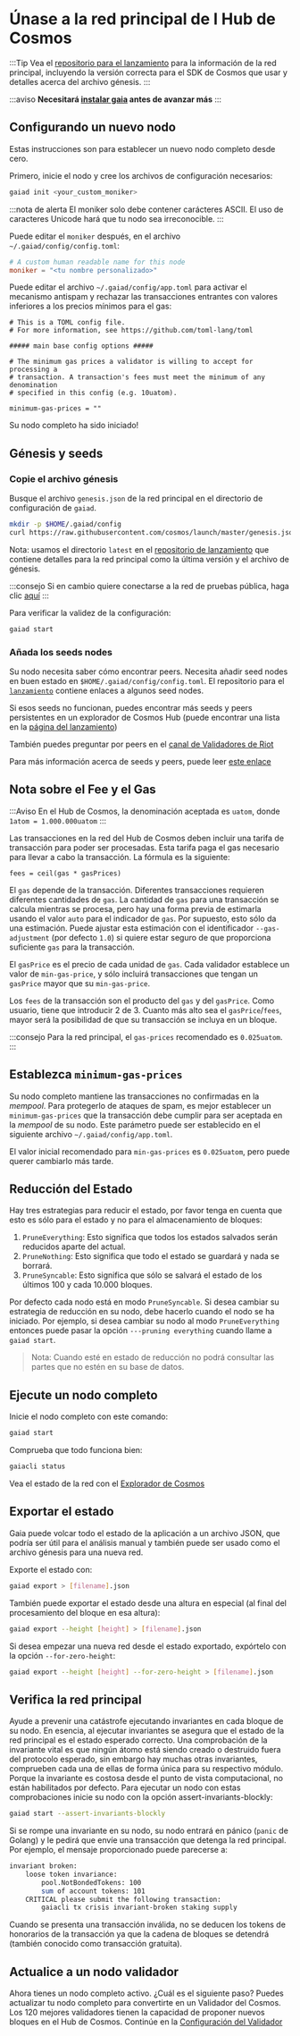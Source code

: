 <!--
order: 3
-->

# Únase a la red principal de l Hub de Cosmos

:::Tip
Vea el [repositorio para el lanzamiento](https://github.com/cosmos/launch) para la información de la red principal, incluyendo la versión correcta para el SDK de Cosmos que usar y detalles acerca del archivo génesis.
:::

:::aviso
**Necesitará [instalar gaia](./installation.md) antes de avanzar más**
:::

## Configurando un nuevo nodo

Estas instrucciones son para establecer un nuevo nodo completo desde cero.

Primero, inicie el nodo y cree los archivos de configuración necesarios:

```bash
gaiad init <your_custom_moniker>
```

:::nota de alerta
El moniker solo debe contener carácteres ASCII.  El uso de caracteres Unicode hará que tu nodo sea irreconocible.
:::

Puede editar el `moniker` después, en el archivo `~/.gaiad/config/config.toml`:

```toml
# A custom human readable name for this node
moniker = "<tu nombre personalizado>"
```
Puede editar el archivo `~/.gaiad/config/app.toml` para activar el mecanismo antispam y rechazar las transacciones entrantes con valores inferiores a los precios mínimos para el gas:

```
# This is a TOML config file.
# For more information, see https://github.com/toml-lang/toml

##### main base config options #####

# The minimum gas prices a validator is willing to accept for processing a
# transaction. A transaction's fees must meet the minimum of any denomination
# specified in this config (e.g. 10uatom).

minimum-gas-prices = ""
```

Su nodo completo ha sido iniciado!

## Génesis y seeds

### Copie el archivo génesis

Busque el archivo `genesis.json` de la red principal en el directorio de configuración de `gaiad`.

```bash
mkdir -p $HOME/.gaiad/config
curl https://raw.githubusercontent.com/cosmos/launch/master/genesis.json > $HOME/.gaiad/config/genesis.json
```

Nota: usamos el directorio `latest` en el [repositorio de lanzamiento](https://github.com/cosmos/launch) que contiene detalles para la red principal como la última versión y el archivo de génesis.

:::consejo
Si en cambio quiere conectarse a la red de pruebas pública, haga clic [aquí](./join-testnet.md)
:::

Para verificar la validez de la configuración:

```bash
gaiad start
```

### Añada los seeds nodes

Su nodo necesita saber cómo encontrar peers. Necesita añadir seed nodes en buen estado en `$HOME/.gaiad/config/config.toml`. El repositorio para el [`lanzamiento`](https://github.com/cosmos/launch) contiene enlaces a algunos seed nodes.

Si esos seeds no funcionan, puedes encontrar más seeds y peers persistentes en un explorador de Cosmos Hub (puede encontrar una lista en la [página del lanzamiento](https://cosmos.network/launch))

También puedes preguntar por peers en el [canal de Validadores de Riot](https://riot.im/app/#/room/#cosmos-validators:matrix.org)

Para más información acerca de seeds y peers, puede leer [este enlace](https://docs.tendermint.com/master/spec/p2p/peer.html)

## Nota sobre el Fee y el Gas

:::Aviso
En el Hub de Cosmos, la denominación aceptada es `uatom`, donde `1atom = 1.000.000uatom`
:::

Las transacciones en la red del Hub de Cosmos deben incluir una tarifa de transacción para poder ser procesadas. Esta tarifa paga el gas necesario para llevar a cabo la transacción. La fórmula es la siguiente:

```
fees = ceil(gas * gasPrices)
```

El `gas` depende de la transacción. Diferentes transacciones requieren diferentes cantidades de `gas`. La cantidad de `gas` para una transacción se calcula mientras se procesa, pero hay una forma previa de estimarla usando el valor `auto` para el indicador de `gas`. Por supuesto, esto sólo da una estimación. Puede ajustar esta estimación con el identificador `--gas-adjustment` (por defecto `1.0`) si quiere estar seguro de que proporciona suficiente `gas` para la transacción. 

El `gasPrice` es el precio de cada unidad de `gas`. Cada validador establece un valor de `min-gas-price`, y sólo incluirá transacciones que tengan un `gasPrice` mayor que su `min-gas-price`.

Los `fees` de la transacción son el producto del `gas` y del `gasPrice`. Como usuario, tiene que introducir 2 de 3. Cuanto más alto sea el `gasPrice`/`fees`, mayor será la posibilidad de que su transacción se incluya en un bloque.

:::consejo
Para la red principal, el `gas-prices` recomendado es `0.025uatom`.
:::

## Establezca `minimum-gas-prices`

Su nodo completo mantiene las transacciones no confirmadas en la _mempool_. Para protegerlo de ataques de spam, es mejor establecer un `minimum-gas-prices` que la transacción debe cumplir para ser aceptada en la _mempool_ de su nodo. Este parámetro puede ser establecido en el siguiente archivo `~/.gaiad/config/app.toml`.

El valor inicial recomendado para `min-gas-prices` es `0.025uatom`, pero puede querer cambiarlo más tarde.

## Reducción del Estado

Hay tres estrategias para reducir el estado, por favor tenga en cuenta que esto es sólo para el estado y no para el almacenamiento de bloques:

1. `PruneEverything`: Esto significa que todos los estados salvados serán reducidos aparte del actual.
2. `PruneNothing`: Esto significa que todo el estado se guardará y nada se borrará.
3. `PruneSyncable`: Esto significa que sólo se salvará el estado de los últimos 100 y cada 10.000 bloques.

Por defecto cada nodo está en modo `PruneSyncable`. Si desea cambiar su estrategia de reducción en su nodo, debe hacerlo cuando el nodo se ha iniciado. Por ejemplo, si desea cambiar su nodo al modo `PruneEverything` entonces puede pasar la opción `---pruning everything` cuando llame a `gaiad start`.

> Nota: Cuando esté en estado de reducción no podrá consultar las partes que no estén en su base de datos.

## Ejecute un nodo completo

Inicie el nodo completo con este comando:

```bash
gaiad start
```

Comprueba que todo funciona bien:

```bash
gaiacli status
```

Vea el estado de la red con el [Explorador de Cosmos](https://cosmos.network/launch)

## Exportar el estado

Gaia puede volcar todo el estado de la aplicación a un archivo JSON, que podría ser útil para el análisis manual y también puede ser usado como el archivo génesis para una nueva red.

Exporte el estado con:

```bash
gaiad export > [filename].json
```

También puede exportar el estado desde una altura en especial (al final del procesamiento del bloque en esa altura):

```bash
gaiad export --height [height] > [filename].json
```

Si desea empezar una nueva red desde el estado exportado, expórtelo con la opción `--for-zero-height`:

```bash
gaiad export --height [height] --for-zero-height > [filename].json
```

## Verifica la red principal

Ayude a prevenir una catástrofe ejecutando invariantes en cada bloque de su nodo. En esencia, al ejecutar invariantes se asegura que el estado de la red principal es el estado esperado correcto. Una comprobación de la invariante vital es que ningún átomo está siendo creado o destruido fuera del protocolo esperado, sin embargo hay muchas otras invariantes, comprueben cada una de ellas de forma única para su respectivo módulo. Porque la invariante es costosa desde el punto de vista computacional, no están habilitados por defecto. Para ejecutar un nodo con  estas comprobaciones inicie su nodo con la opción assert-invariants-blockly:

```bash
gaiad start --assert-invariants-blockly
```

Si se rompe una invariante en su nodo, su nodo entrará en pánico (`panic` de Golang) y le pedirá que envíe una transacción que detenga la red principal. Por ejemplo, el mensaje proporcionado puede parecerse a:

```bash
invariant broken:
    loose token invariance:
        pool.NotBondedTokens: 100
        sum of account tokens: 101
    CRITICAL please submit the following transaction:
        gaiacli tx crisis invariant-broken staking supply

```

Cuando se presenta una transacción inválida, no se deducen los tokens de honorarios de la transacción ya que la cadena de bloques se detendrá (también conocido como transacción gratuita).

## Actualice a un nodo validador

Ahora tienes un nodo completo activo. ¿Cuál es el siguiente paso? Puedes actualizar tu nodo completo para convertirte en un Validador del Cosmos. Los 120 mejores validadores tienen la capacidad de proponer nuevos bloques en el Hub de Cosmos. Continúe en la [Configuración del Validador](../validators/validator-setup.md)
